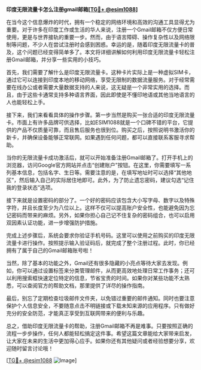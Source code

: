 **印度无限流量卡怎么注册gmail邮箱[[TG💪+ @esim1088](https://t.me/s/esim1088)]**

在当今这个信息爆炸的时代，拥有一个稳定的网络环境和高效的沟通工具显得尤为重要。对于许多在印度工作或生活的华人来说，注册一个Gmail邮箱不仅方便日常使用，更是与世界接轨的重要一步。然而，由于语言障碍、操作复杂性以及网络限制等问题，不少人在尝试注册时会感到困惑。幸运的是，随着印度无限流量卡的普及，这个问题已经变得简单多了。本文将详细讲解如何利用印度无限流量卡轻松注册Gmail邮箱，并分享一些实用的小技巧。

首先，我们需要了解什么是印度无限流量卡。这种卡片实际上是一种虚拟SIM卡，通过它可以连接到印度本地的移动网络，享受无限制的数据流量服务。对于经常需要在线办公或者需要大量数据支持的人来说，这无疑是一个非常实用的选择。而且，由于这些卡通常支持多种语言界面，因此即使是不懂印地语或其他当地语言的人也能轻松上手。

接下来，我们来看看具体的操作步骤。第一步当然是购买一张合适的印度无限流量卡。市面上有许多品牌可供选择，比如ESIM1088就是一个口碑不错的平台，它提供的产品不仅质量可靠，而且售后服务也很到位。购买之后，按照说明书激活你的新卡，并确保设备能够正常联网。如果遇到任何问题，都可以直接联系客服寻求帮助。

当你的无限流量卡成功激活后，就可以开始准备注册Gmail邮箱了。打开手机上的浏览器，访问Google官方网站并点击“创建账户”按钮。在这里，你需要填写一系列基本信息，包括名字、生日等。需要注意的是，在填写地址时可以选择“其他地区”，然后输入自己的实际居住地即可。此外，为了防止遗忘密码，建议勾选“记住我的登录状态”选项。

接下来就是设置密码的部分了。一个好的密码应该包含大小写字母、数字以及特殊字符，并且长度至少为八位以上。这样不仅可以提高账户安全性，也能避免因为忘记密码而带来的麻烦。另外，如果你担心自己记不住复杂的密码组合，也可以启用双因素认证功能，进一步增强防护措施。

完成上述步骤后，系统会要求你验证手机号码。这里可以使用之前购买的印度无限流量卡进行操作。按照提示输入验证码后，就完成了整个注册过程。此时，你已经拥有了属于自己的Gmail邮箱账号啦！

当然，除了基本的功能之外，Gmail还有很多隐藏的小亮点等待大家去发现。例如，你可以通过设置标签来分类管理邮件，从而更高效地处理日常工作事务；还可以利用搜索框快速定位特定的信息，节省宝贵的时间。如果你对某些功能不太熟悉，可以查阅官方的帮助文档，那里提供了详尽的操作指南。

最后，别忘了定期检查垃圾邮件文件夹，以免错过重要的邮件通知。同时也要注意保护个人信息安全，不要随意点击不明链接或下载未知来源的应用程序。只有做好充分的安全防范，才能真正享受到互联网带来的便利与乐趣。

总之，借助印度无限流量卡的帮助，注册Gmail邮箱不再是难事。只要按照正确的流程一步步操作，任何人都能轻松搞定这件事。希望这篇文章能给大家带来启发，让大家在未来的生活中更加得心应手。如果你还有其他疑问或者经验想要分享，欢迎随时留言讨论哦！

[[TG💪+ @esim1088](https://t.me/s/esim1088) ![Image](https://i.postimg.cc/4NQfJmqS/Snipaste-2025-05-13-00-14-12.png)]